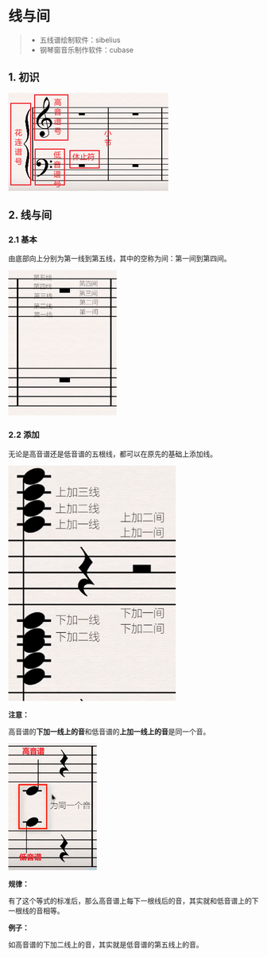 # 线与间

>* 五线谱绘制软件：sibelius
>* 钢琴窗音乐制作软件：cubase

## 1. 初识

![](media/1.png)

## 2. 线与间

### 2.1 基本

由底部向上分别为第一线到第五线，其中的空称为间：第一间到第四间。

![](media/2.png)

### 2.2 添加

无论是高音谱还是低音谱的五根线，都可以在原先的基础上添加线。

![](media/3.png)

**注意：**

高音谱的**下加一线上的音**和低音谱的**上加一线上的音**是同一个音。

![](media/4.png)

**规律：**

有了这个等式的标准后，那么高音谱上每下一根线后的音，其实就和低音谱上的下一根线的音相等。

**例子：**

如高音谱的下加二线上的音，其实就是低音谱的第五线上的音。